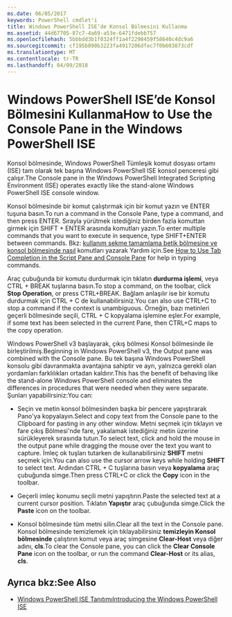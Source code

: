 ```yaml
---
ms.date: 06/05/2017
keywords: PowerShell cmdlet'i
title: Windows PowerShell ISE’de Konsol Bölmesini Kullanma
ms.assetid: 44d67705-87c7-4a69-a53e-6471fdebb757
ms.openlocfilehash: 5bbbdd3b1f0324ff1a4f2298459f58640c4dc9a6
ms.sourcegitcommit: cf195b090b3223fa4917206dfec7f0b603873cdf
ms.translationtype: MT
ms.contentlocale: tr-TR
ms.lasthandoff: 04/09/2018
---
```

# <a name="how-to-use-the-console-pane-in-the-windows-powershell-ise"></a><span data-ttu-id="9d7e1-103">Windows PowerShell ISE’de Konsol Bölmesini Kullanma</span><span class="sxs-lookup"><span data-stu-id="9d7e1-103">How to Use the Console Pane in the Windows PowerShell ISE</span></span>

<span data-ttu-id="9d7e1-104">Konsol bölmesinde, Windows PowerShell Tümleşik komut dosyası ortamı (ISE) tam olarak tek başına Windows PowerShell ISE konsol penceresi gibi çalışır.</span><span class="sxs-lookup"><span data-stu-id="9d7e1-104">The Console pane in the Windows PowerShell Integrated Scripting Environment (ISE) operates exactly like the stand-alone Windows PowerShell ISE console window.</span></span>

<span data-ttu-id="9d7e1-105">Konsol bölmesinde bir komut çalıştırmak için bir komut yazın ve ENTER tuşuna basın.</span><span class="sxs-lookup"><span data-stu-id="9d7e1-105">To run a command in the Console Pane, type a command, and then press ENTER.</span></span> <span data-ttu-id="9d7e1-106">Sırayla yürütmek istediğiniz birden fazla komuttan girmek için SHIFT + ENTER arasında komutları yazın.</span><span class="sxs-lookup"><span data-stu-id="9d7e1-106">To enter multiple commands that you want to execute in sequence, type SHIFT+ENTER between commands.</span></span> <span data-ttu-id="9d7e1-107">Bkz: [kullanım sekme tamamlama betik bölmesine ve konsol bölmesinde nasıl](How-to-Use-Tab-Completion-in-the-Script-Pane-and-Console-Pane.md) komutları yazarak Yardım için.</span><span class="sxs-lookup"><span data-stu-id="9d7e1-107">See [How to Use Tab Completion in the Script Pane and Console Pane](How-to-Use-Tab-Completion-in-the-Script-Pane-and-Console-Pane.md) for help in typing commands.</span></span>

<span data-ttu-id="9d7e1-108">Araç çubuğunda bir komutu durdurmak için tıklatın **durdurma işlemi**, veya CTRL + BREAK tuşlarına basın.</span><span class="sxs-lookup"><span data-stu-id="9d7e1-108">To stop a command, on the toolbar, click **Stop Operation**, or press CTRL+BREAK.</span></span> <span data-ttu-id="9d7e1-109">Bağlam anlaşılır ise bir komutu durdurmak için CTRL + C de kullanabilirsiniz.</span><span class="sxs-lookup"><span data-stu-id="9d7e1-109">You can also use CTRL+C to stop a command if the context is unambiguous.</span></span> <span data-ttu-id="9d7e1-110">Örneğin, bazı metinleri geçerli bölmesinde seçili, CTRL + C kopyalama işlemine eşler.</span><span class="sxs-lookup"><span data-stu-id="9d7e1-110">For example, if some text has been selected in the current Pane, then CTRL+C maps to the copy operation.</span></span>

<span data-ttu-id="9d7e1-111">Windows PowerShell v3 başlayarak, çıkış bölmesi Konsol bölmesinde ile birleştirilmiş.</span><span class="sxs-lookup"><span data-stu-id="9d7e1-111">Beginning in Windows PowerShell v3, the Output pane was combined with the Console pane.</span></span> <span data-ttu-id="9d7e1-112">Bu tek başına Windows PowerShell konsolu gibi davranmakta avantajına sahiptir ve ayrı, yalnızca gerekli olan yordamları farklılıkları ortadan kaldırır.</span><span class="sxs-lookup"><span data-stu-id="9d7e1-112">This has the benefit of behaving like the stand-alone Windows PowerShell console and eliminates the differences in procedures that were needed when they were separate.</span></span> <span data-ttu-id="9d7e1-113">Şunları yapabilirsiniz:</span><span class="sxs-lookup"><span data-stu-id="9d7e1-113">You can:</span></span>

- <span data-ttu-id="9d7e1-114">Seçin ve metin konsol bölmesinden başka bir pencere yapıştırarak Pano'ya kopyalayın.</span><span class="sxs-lookup"><span data-stu-id="9d7e1-114">Select and copy text from the Console pane to the Clipboard for pasting in any other window.</span></span> <span data-ttu-id="9d7e1-115">Metni seçmek için tıklayın ve fare çıkış Bölmesi'nde fare, yakalamak istediğiniz metin üzerine sürükleyerek sırasında tutun.</span><span class="sxs-lookup"><span data-stu-id="9d7e1-115">To select text, click and hold the mouse in the output pane while dragging the mouse over the text you want to capture.</span></span> <span data-ttu-id="9d7e1-116">İmleç ok tuşları tutarken de kullanabilirsiniz **SHIFT** metni seçmek için.</span><span class="sxs-lookup"><span data-stu-id="9d7e1-116">You can also use the cursor arrow keys while holding **SHIFT** to select text.</span></span> <span data-ttu-id="9d7e1-117">Ardından CTRL + C tuşlarına basın veya **kopyalama** araç çubuğunda simge.</span><span class="sxs-lookup"><span data-stu-id="9d7e1-117">Then press CTRL+C or click the **Copy** icon in the toolbar.</span></span>

- <span data-ttu-id="9d7e1-118">Geçerli imleç konumu seçili metni yapıştırın.</span><span class="sxs-lookup"><span data-stu-id="9d7e1-118">Paste the selected text at a current cursor position.</span></span> <span data-ttu-id="9d7e1-119">Tıklatın **Yapıştır** araç çubuğunda simge.</span><span class="sxs-lookup"><span data-stu-id="9d7e1-119">Click the **Paste** icon on the toolbar.</span></span>

- <span data-ttu-id="9d7e1-120">Konsol bölmesinde tüm metni silin.</span><span class="sxs-lookup"><span data-stu-id="9d7e1-120">Clear all the text in the Console pane.</span></span> <span data-ttu-id="9d7e1-121">Konsol bölmesinde temizlemek için tıklayabilirsiniz **temizleyin Konsol bölmesinde** çalıştırın komut veya araç simgesine **Clear-Host** veya diğer adını, **cls**.</span><span class="sxs-lookup"><span data-stu-id="9d7e1-121">To clear the Console pane, you can click the **Clear Console Pane** icon on the toolbar, or run the command **Clear-Host** or its alias, **cls**.</span></span>

## <a name="see-also"></a><span data-ttu-id="9d7e1-122">Ayrıca bkz:</span><span class="sxs-lookup"><span data-stu-id="9d7e1-122">See Also</span></span>

- [<span data-ttu-id="9d7e1-123">Windows PowerShell ISE Tanıtımı</span><span class="sxs-lookup"><span data-stu-id="9d7e1-123">Introducing the Windows PowerShell ISE</span></span>](Introducing-the-Windows-PowerShell-ISE.md)